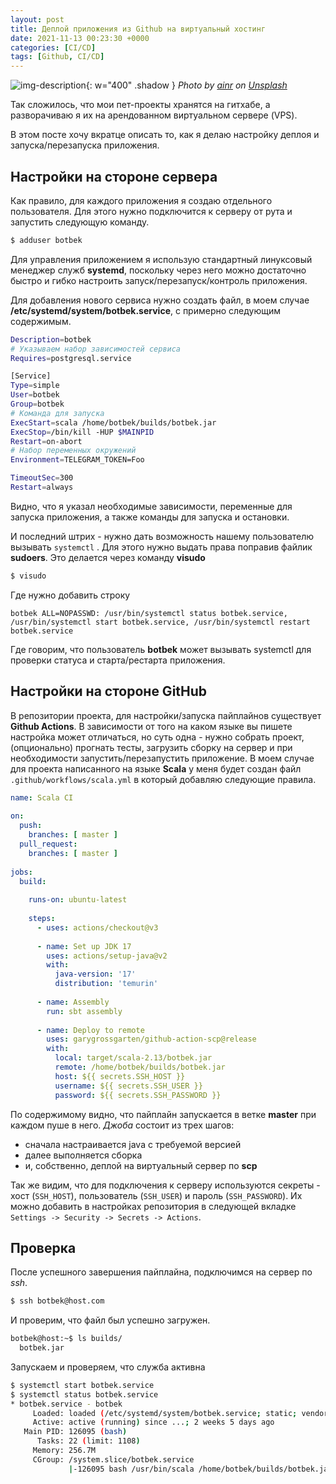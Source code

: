```yaml
---
layout: post
title: Деплой приложения из Github на виртуальный хостинг
date: 2021-11-13 00:23:30 +0000
categories: [CI/CD]
tags: [Github, CI/CD]
---
```


![img-description](https://source.unsplash.com/VNOFgRMyons){: w="400" .shadow }
_Photo by [ainr](https://unsplash.com/@ainr) on [Unsplash](https://unsplash.com)_

Так сложилось, что мои пет-проекты хранятся на гитхабе, а разворачиваю я их на арендованном виртуальном сервере (VPS).

В этом посте хочу вкратце описать то, как я делаю настройку деплоя и запуска/перезапуска приложения.

## Настройки на стороне сервера

Как правило, для каждого приложения я создаю отдельного пользователя. Для этого нужно подключится к серверу от рута и запустить следующую команду.

```bash
$ adduser botbek
```

Для управления приложением я использую стандартный линуксовый менеджер служб **systemd**, поскольку через него можно достаточно быстро и гибко настроить запуск/перезапуск/контроль приложения.

Для добавления нового сервиса нужно создать файл, в моем случае **/etc/systemd/system/botbek.service**, с примерно следующим содержимым.

```bash
Description=botbek
# Указываем набор зависимостей сервиса
Requires=postgresql.service

[Service]
Type=simple
User=botbek
Group=botbek
# Команда для запуска
ExecStart=scala /home/botbek/builds/botbek.jar
ExecStop=/bin/kill -HUP $MAINPID
Restart=on-abort
# Набор переменных окружений
Environment=TELEGRAM_TOKEN=Foo

TimeoutSec=300
Restart=always
```

Видно, что я указал необходимые зависимости, переменные для запуска приложения, а также команды для запуска и остановки.

И последний штрих - нужно дать возможность нашему пользователю вызывать `systemctl` . Для этого нужно выдать права поправив файлик __sudoers__. Это делается через команду **visudo**
 
 ```bash
$ visudo
```

Где нужно добавить строку

```
botbek ALL=NOPASSWD: /usr/bin/systemctl status botbek.service, /usr/bin/systemctl start botbek.service, /usr/bin/systemctl restart botbek.service
```

Где говорим, что пользователь **botbek** может вызывать systemctl для проверки статуса и старта/рестарта приложения.

## Настройки на стороне GitHub

В репозитории проекта, для настройки/запуска пайплайнов существует **Github Actions**. В зависимости от того на каком языке вы пишете настройка может отличаться, но суть одна - нужно собрать проект, (опционально) прогнать тесты, загрузить сборку на сервер и при необходимости запустить/перезапустить приложение. В моем случае для проекта написанного на языке **Scala** у меня будет создан файл `.github/workflows/scala.yml` в который добавляю следующие правила.

```yaml
name: Scala CI  
  
on:  
  push:  
    branches: [ master ]  
  pull_request:  
    branches: [ master ]  
  
jobs:  
  build:  
  
    runs-on: ubuntu-latest  
  
    steps:  
      - uses: actions/checkout@v3  
  
      - name: Set up JDK 17  
        uses: actions/setup-java@v2  
        with:  
          java-version: '17'  
          distribution: 'temurin'  
  
      - name: Assembly  
        run: sbt assembly  
  
      - name: Deploy to remote  
        uses: garygrossgarten/github-action-scp@release  
        with:  
          local: target/scala-2.13/botbek.jar  
          remote: /home/botbek/builds/botbek.jar  
          host: ${{ secrets.SSH_HOST }}  
          username: ${{ secrets.SSH_USER }}  
          password: ${{ secrets.SSH_PASSWORD }}
```

По содержимому видно, что пайплайн запускается в ветке **master** при каждом пуше в него. _Джоба_ состоит из трех шагов:
- сначала настраивается java с требуемой версией
- далее выполняется сборка
- и, собственно, деплой на виртуальный сервер по **scp** 

Так же видим, что для подключения к серверу используются секреты - хост (`SSH_HOST`), пользователь (`SSH_USER`) и пароль (`SSH_PASSWORD`). Их можно добавить в настройках репозитория в следующей вкладке `Settings -> Security -> Secrets -> Actions`.

## Проверка

После успешного завершения пайплайна, подключимся на сервер по _ssh_.

```bash
$ ssh botbek@host.com
```

И проверим, что файл был успешно загружен.

```bash
botbek@host:~$ ls builds/
  botbek.jar
```

Запускаем и проверяем, что служба активна

```bash
$ systemctl start botbek.service
$ systemctl status botbek.service
* botbek.service - botbek
     Loaded: loaded (/etc/systemd/system/botbek.service; static; vendor preset: enabled)
     Active: active (running) since ...; 2 weeks 5 days ago
   Main PID: 126095 (bash)
      Tasks: 22 (limit: 1108)
     Memory: 256.7M
     CGroup: /system.slice/botbek.service
             |-126095 bash /usr/bin/scala /home/botbek/builds/botbek.jar
```


